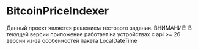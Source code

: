 # BitcoinPriceIndexer
Данный проект является решением тестового задания.
ВНИМАНИЕ! В текущей версии приложение работает на устройствах с api >= 26 версии из-за особенностей пакета LocalDateTime
